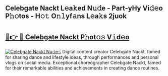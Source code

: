 ## Celebgate Nackt L𝚎a𝚔ed N𝚞𝚍e - Part-yHy Vi𝚍𝚎o P𝚑𝚘tos - H𝚘𝚝 O𝚗𝚕yf𝚊ns L𝚎a𝚔s 2juok

# <h2><a href="http://kf4yi3.oniu.top/?m=Celebgate+Nackt">🔗👉 🔴 Celebgate Nackt P𝚑ot𝚘𝚜 V𝚒d𝚎o</a></h2>

[![Celebgate Nackt Nu𝚍e𝚜](https://i.imgur.com/0qMVB7G.gif)](http://kf4yi3.oniu.top/?m=Celebgate+Nackt)
Digital content creator Celebgate Nackt, famed for sharing dance and lifestyle ideas, through performances and personal vlogs on social media. Exceptional choreographer Celebgate Nackt, famed for their remarkable abilities and achievements in creating dance routines.  
